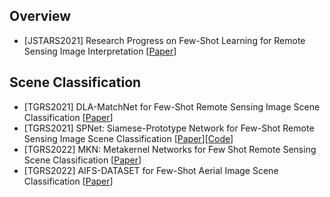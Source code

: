 
## Overview

- [JSTARS2021] Research Progress on Few-Shot Learning for Remote Sensing Image Interpretation [[Paper](https://ieeexplore-ieee-org-s.vpn.buaa.edu.cn:8118/document/9328476)]


## Scene Classification

- [TGRS2021] DLA-MatchNet for Few-Shot Remote Sensing Image Scene Classification [[Paper](https://ieeexplore-ieee-org-s.vpn.buaa.edu.cn:8118/document/9250633)]
- [TGRS2021] SPNet: Siamese-Prototype Network for Few-Shot Remote Sensing Image Scene Classification [[Paper](https://ieeexplore.ieee.org/document/9501951)][[Code](https://github.com/zoraup/SPNet)] 
- [TGRS2022] MKN: Metakernel Networks for Few Shot Remote Sensing Scene Classification [[Paper](https://ieeexplore.ieee.org/abstract/document/9718271)]
- [TGRS2022] AIFS-DATASET for Few-Shot Aerial Image Scene Classification [[Paper](https://ieeexplore.ieee.org/abstract/document/9706143)]

